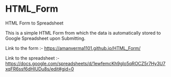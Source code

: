 # HTML_Form
HTML Form to Spreadsheet


This is a simple HTML Form from which the data is automatically stored to Google Spreadsheet upon Submitting.


Link to the form :- https://amanverma1101.github.io/HTML_Form/

Link to the spreadsheet :- https://docs.google.com/spreadsheets/d/1ewfemcKh9gIo5qROCZ5r7Hy3U7xqFR6ssf6dHIUDu8s/edit#gid=0
